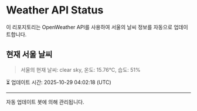 
# Weather API Status

이 리포지토리는 OpenWeather API를 사용하여 서울의 날씨 정보를 자동으로 업데이트합니다.

## 현재 서울 날씨
> 서울의 현재 날씨: clear sky, 온도: 15.76°C, 습도: 51%

⏳ 업데이트 시간: 2025-10-29 04:02:18 (UTC)

---
자동 업데이트 봇에 의해 관리됩니다.

